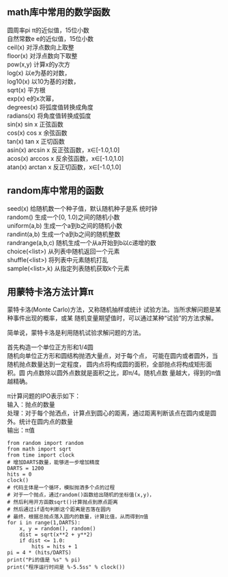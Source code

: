 ## math库中常用的数学函数
圆周率pi  π的近似值，15位小数  
自然常数e  e的近似值，15位小数  
ceil(x)  对浮点数向上取整  
floor(x)  对浮点数向下取整  
pow(x,y)  计算x的y次方  
log(x)  以e为基的对数，  
log10(x)  以10为基的对数，  
sqrt(x)  平方根    
exp(x) e的x次幂，  
degrees(x) 将弧度值转换成角度  
radians(x) 将角度值转换成弧度  
sin(x) sin x 正弦函数  
cos(x) cos x 余弦函数  
tan(x) tan x 正切函数  
asin(x) arcsin x 反正弦函数，x∈[-1.0,1.0]  
acos(x) arccos x 反余弦函数，x∈[-1.0,1.0]  
atan(x) arctan x 反正切函数，x∈[-1.0,1.0]  
## random库中常用的函数
seed(x) 给随机数一个种子值，默认随机种子是系
统时钟  
random() 生成一个[0, 1.0)之间的随机小数  
uniform(a,b) 生成一个a到b之间的随机小数  
randint(a,b) 生成一个a到b之间的随机整数  
randrange(a,b,c) 随机生成一个从a开始到b以c递增的数  
choice(<list&gt;) 从列表中随机返回一个元素  
shuffle(<list&gt;) 将列表中元素随机打乱  
sample(<list&gt;,k) 从指定列表随机获取k个元素  
## 用蒙特卡洛方法计算π
蒙特卡洛(Monte Carlo)方法，又称随机抽样或统计
试验方法。当所求解问题是某种事件出现的概率，或某
随机变量期望值时，可以通过某种“试验”的方法求解。

简单说，蒙特卡洛是利用随机试验求解问题的方法。  

首先构造一个单位正方形和1/4圆  
随机向单位正方形和圆结构抛洒大量点，对于每个点，
可能在圆内或者圆外，当随机抛点数量达到一定程度，
圆内点将构成圆的面积，全部抛点将构成矩形面积。圆
内点数除以圆外点数就是面积之比，即π/4。随机点数
量越大，得到的π值越精确。  

π计算问题的IPO表示如下：  
输入：抛点的数量  
处理：对于每个抛洒点，计算点到圆心的距离，通过距离判断该点在圆内或是圆外。统计在圆内点的数量  
输出：π值  

```
from random import random
from math import sqrt
from time import clock
# 增加DARTS数量，能够进一步增加精度
DARTS = 1200
hits = 0
clock()
# 代码主体是一个循环，模拟抛洒多个点的过程
# 对于一个抛点，通过random()函数给出随机的坐标值(x,y)，
# 然后利用开方函数sqrt()计算抛点到原点距离
# 然后通过if语句判断这个距离是否落在圆内
# 最终，根据总抛点落入圆内的数量，计算比值，从而得到π值
for i in range(1,DARTS):
    x, y = random(), random()
    dist = sqrt(x**2 + y**2)
    if dist <= 1.0:
        hits = hits + 1
pi = 4 * (hits/DARTS)
print("Pi的值是 %s" % pi)
print("程序运行时间是 %-5.5ss" % clock())
```
